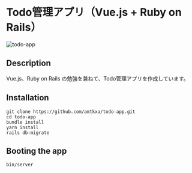 # Todo管理アプリ（Vue.js + Ruby on Rails）

![todo-app](https://user-images.githubusercontent.com/32428472/41723883-3c6c6126-75a7-11e8-98f5-bcaedb6f8149.gif)

## Description

Vue.js、Ruby on Rails の勉強を兼ねて、Todo管理アプリを作成しています。

## Installation

```
git clone https://github.com/amtkxa/todo-app.git
cd todo-app
bundle install
yarn install
rails db:migrate
```

## Booting the app

```
bin/server
```
